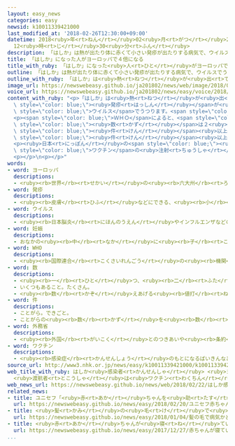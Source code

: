 ```yaml
---
layout: easy_news
categories: easy
newsid: k10011339421000
last_modified_at: '2018-02-26T12:30:00+09:00'
datetime: 2018<ruby>年<rt>ねん</rt></ruby>02<ruby>月<rt>がつ</rt></ruby>26<ruby>日<rt>にち</rt></ruby>
  12<ruby>時<rt>じ</rt></ruby>30<ruby>分<rt>ふん</rt></ruby>
description: 「はしか」は熱が出たり体に赤くて小さい発疹が出たりする病気で、ウイルスでうつります。
title: 「はしか」になった人がヨーロッパで４倍になる
title_with_ruby: 「はしか」になった<ruby>人<rt>ひと</rt></ruby>がヨーロッパで４<ruby>倍<rt>ばい</rt></ruby>になる
outline: 「はしか」は熱が出たり体に赤くて小さい発疹が出たりする病気で、ウイルスでうつります。
outline_with_ruby: 「はしか」は<ruby>熱<rt>ねつ</rt></ruby>が<ruby>出<rt>で</rt></ruby>たり<ruby>体<rt>からだ</rt></ruby>に<ruby>赤<rt>あか</rt></ruby>くて<ruby>小<rt>ちい</rt></ruby>さい<ruby>発疹<rt>はっしん</rt></ruby>が<ruby>出<rt>で</rt></ruby>たりする<ruby>病気<rt>びょうき</rt></ruby>で、ウイルスでうつります。
image_url: https://newswebeasy.github.io/ja201802/news/web/image/2018/02/22/K10011339421_1802230656_1802230704_01_03.jpg
voice_url: https://newswebeasy.github.io/ja201802/news/easy/voice/2018/02/26/k10011339421000.mp3
content_with_ruby: "<p>「はしか」は<ruby>熱<rt>ねつ</rt></ruby>が<ruby>出<rt>で</rt></ruby>たり<ruby>体<rt>からだ</rt></ruby>に<ruby>赤<rt>あか</rt></ruby>くて<ruby>小<rt>ちい</rt></ruby>さい<span\
  \ style=\"color: blue;\"><ruby>発疹<rt>はっしん</rt></ruby></span>が<ruby>出<rt>で</rt></ruby>たりする<ruby>病気<rt>びょうき</rt></ruby>で、<span\
  \ style=\"color: blue;\">ウイルス</span>でうつります。<span style=\"color: blue;\"><ruby>妊娠<rt>にんしん</rt></ruby></span>している<ruby>人<rt>ひと</rt></ruby>がこの<ruby>病気<rt>びょうき</rt></ruby>になると、おなかの<ruby>赤<rt>あか</rt></ruby>ちゃんが<ruby>危険<rt>きけん</rt></ruby>になることがあります。</p>\n\
  <p><span style=\"color: blue;\">ＷＨＯ</span>によると、<span style=\"color: blue;\">ヨーロッパ</span>では<ruby>去年<rt>きょねん</rt></ruby>「はしか」がとても<ruby>多<rt>おお</rt></ruby>くなりました。その<span\
  \ style=\"color: blue;\"><ruby>数<rt>かず</rt></ruby></span>は２<ruby>万<rt>まん</rt></ruby>１０００<span\
  \ style=\"color: blue;\"><ruby>件<rt>けん</rt></ruby></span><ruby>以上<rt>いじょう</rt></ruby>で、<ruby>前<rt>まえ</rt></ruby>の<ruby>年<rt>とし</rt></ruby>の４<ruby>倍<rt>ばい</rt></ruby>でした。<ruby>特<rt>とく</rt></ruby>にルーマニア、イタリア、ウクライナで<ruby>多<rt>おお</rt></ruby>くなって、この３つの<ruby>国<rt>くに</rt></ruby>だけで１<ruby>万<rt>まん</rt></ruby>５０００<span\
  \ style=\"color: blue;\"><ruby>件<rt>けん</rt></ruby></span><ruby>以上<rt>いじょう</rt></ruby>でした。ギリシャ、ドイツ、セルビアなどでも<ruby>多<rt>おお</rt></ruby>くなりました。</p>\n\
  <p><ruby>日本<rt>にっぽん</rt></ruby>の<span style=\"color: blue;\"><ruby>外務省<rt>がいむしょう</rt></ruby></span>は、<ruby>最近<rt>さいきん</rt></ruby>も、イタリアやルーマニアなどで「はしか」になる<ruby>人<rt>ひと</rt></ruby>が<ruby>多<rt>おお</rt></ruby>いと<ruby>言<rt>い</rt></ruby>っています。このため、このような<ruby>国<rt>くに</rt></ruby>に<ruby>行<rt>い</rt></ruby>く<ruby>予定<rt>よてい</rt></ruby>がある<ruby>人<rt>ひと</rt></ruby>は<span\
  \ style=\"color: blue;\">ワクチン</span>の<ruby>注射<rt>ちゅうしゃ</rt></ruby>を<ruby>受<rt>う</rt></ruby>けるように<ruby>言<rt>い</rt></ruby>っています。</p>\n\
  <p></p>\n<p></p>"
words:
- word: ヨーロッパ
  descriptions:
  - <ruby><rb>世界</rb><rt>せかい</rt></ruby>の<ruby><rb>六大州</rb><rt>ろくだいしゅう</rt></ruby>の<ruby><rb>一</rb><rt>ひと</rt></ruby>つ。アジアの<ruby><rb>北西</rb><rt>ほくせい</rt></ruby>、アフリカの<ruby><rb>北</rb><rt>きた</rt></ruby>にある。<ruby><rb>産業</rb><rt>さんぎょう</rt></ruby>や<ruby><rb>文化</rb><rt>ぶんか</rt></ruby>が<ruby><rb>発達</rb><rt>はったつ</rt></ruby>した<ruby><rb>国</rb><rt>くに</rt></ruby>が<ruby><rb>多</rb><rt>おお</rt></ruby>い。
- word: 発疹
  descriptions:
  - <ruby><rb>皮膚</rb><rt>ひふ</rt></ruby>などにできる、<ruby><rb>小</rb><rt>ちい</rt></ruby>さなふきでもの。ほっしん。
- word: ウイルス
  descriptions:
  - <ruby><rb>日本脳炎</rb><rt>にほんのうえん</rt></ruby>やインフルエンザなどの<ruby><rb>病気</rb><rt>びょうき</rt></ruby>を<ruby><rb>起</rb><rt>お</rt></ruby>こす、ふつうの<ruby><rb>顕微鏡</rb><rt>けんびきょう</rt></ruby>では<ruby><rb>見</rb><rt>み</rt></ruby>えないような、<ruby><rb>非常</rb><rt>ひじょう</rt></ruby>に<ruby><rb>小</rb><rt>ちい</rt></ruby>さな<ruby><rb>生物</rb><rt>せいぶつ</rt></ruby>。ビールス。
- word: 妊娠
  descriptions:
  - おなかの<ruby><rb>中</rb><rt>なか</rt></ruby>に<ruby><rb>子</rb><rt>こ</rt></ruby>どもを<ruby><rb>宿</rb><rt>やど</rt></ruby>すこと。みごもること。
- word: WHO
  descriptions:
  - <ruby><rb>国際連合</rb><rt>こくさいれんごう</rt></ruby>の<ruby><rb>機関</rb><rt>きかん</rt></ruby>の<ruby><rb>一</rb><rt>ひと</rt></ruby>つ。<ruby><rb>保健衛生問題</rb><rt>ほけんえいせいもんだい</rt></ruby>について、<ruby><rb>世界</rb><rt>せかい</rt></ruby>の<ruby><rb>国々</rb><rt>くにぐに</rt></ruby>が<ruby><rb>協力</rb><rt>きょうりょく</rt></ruby>し<ruby><rb>合</rb><rt>あ</rt></ruby>う<ruby><rb>機関</rb><rt>きかん</rt></ruby>。
- word: 数
  descriptions:
  - <ruby><rb>一</rb><rt>ひと</rt></ruby>つ、<ruby><rb>二</rb><rt>ふた</rt></ruby>つ、<ruby><rb>三</rb><rt>みっ</rt></ruby>つなどと<ruby><rb>数</rb><rt>かぞ</rt></ruby>えた<ruby><rb>物</rb><rt>もの</rt></ruby>の<ruby><rb>数量</rb><rt>すうりょう</rt></ruby>。すう。
  - いくつもあること。たくさん。
  - <ruby><rb>数</rb><rt>かぞ</rt></ruby>えあげる<ruby><rb>値打</rb><rt>ねう</rt></ruby>ちのあるもの。なかま。
- word: 件
  descriptions:
  - ことがら。できごと。
  - ことがらの<ruby><rb>数</rb><rt>かず</rt></ruby>を<ruby><rb>数</rb><rt>かぞ</rt></ruby>えることば。
- word: 外務省
  descriptions:
  - <ruby><rb>外国</rb><rt>がいこく</rt></ruby>とのつきあいや<ruby><rb>条約</rb><rt>じょうやく</rt></ruby>の<ruby><rb>取</rb><rt>と</rt></ruby>り<ruby><rb>決</rb><rt>き</rt></ruby>めなどの<ruby><rb>仕事</rb><rt>しごと</rt></ruby>をする<ruby><rb>国</rb><rt>くに</rt></ruby>の<ruby><rb>役所</rb><rt>やくしょ</rt></ruby>。
- word: ワクチン
  descriptions:
  - <ruby><rb>感染症</rb><rt>かんせんしょう</rt></ruby>のもとになるばいきんなどから<ruby><rb>作</rb><rt>つく</rt></ruby>った<ruby><rb>薬</rb><rt>くすり</rt></ruby>。これを<ruby><rb>接種</rb><rt>せっしゅ</rt></ruby>して、その<ruby><rb>感染症</rb><rt>かんせんしょう</rt></ruby>にかからないようにする。
source_url: http://www3.nhk.or.jp/news/easy/k10011339421000/k10011339421000.html
web_title_with_ruby: はしか<ruby>感染者<rt>かんせんしゃ</rt></ruby> <ruby>ヨーロッパ<rt>よーろっぱ</rt></ruby>で４<ruby>倍<rt>ばい</rt></ruby>に
  <ruby>渡航者<rt>とこうしゃ</rt></ruby>は<ruby>ワクチン<rt>わくちん</rt></ruby><ruby>接種<rt>せっしゅ</rt></ruby>を
web_news_url: https://newswebeasy.github.io/news/web/2018/02/22/はしか感染者-ヨーロッパで4倍に-渡航者はワクチン接種を
related_news:
- title: ユニセフ「<ruby>赤<rt>あか</rt></ruby>ちゃんを<ruby>助<rt>たす</rt></ruby>けるために<ruby>協力<rt>きょうりょく</rt></ruby>してほしい」
  url: https://newswebeasy.github.io/news/easy/2018/02/20/ユニセフ赤ちゃんを助けるために協力してほしい
- title: <ruby>髪<rt>かみ</rt></ruby>の<ruby>毛<rt>け</rt></ruby>で<ruby>病気<rt>びょうき</rt></ruby>かどうかわかる<ruby>新<rt>あたら</rt></ruby>しい<ruby>研究<rt>けんきゅう</rt></ruby>を<ruby>始<rt>はじ</rt></ruby>める
  url: https://newswebeasy.github.io/news/easy/2018/01/04/髪の毛で病気かどうかわかる新しい研究を始める
- title: <ruby>赤<rt>あか</rt></ruby>ちゃんが<ruby>寝<rt>ね</rt></ruby>ている<ruby>間<rt>あいだ</rt></ruby>ベビーセンサーを<ruby>使<rt>つか</rt></ruby>う<ruby>保育園<rt>ほいくえん</rt></ruby>が<ruby>増<rt>ふ</rt></ruby>える
  url: https://newswebeasy.github.io/news/easy/2017/12/27/赤ちゃんが寝ている間ベビーセンサーを使う保育園が増える
...
```

